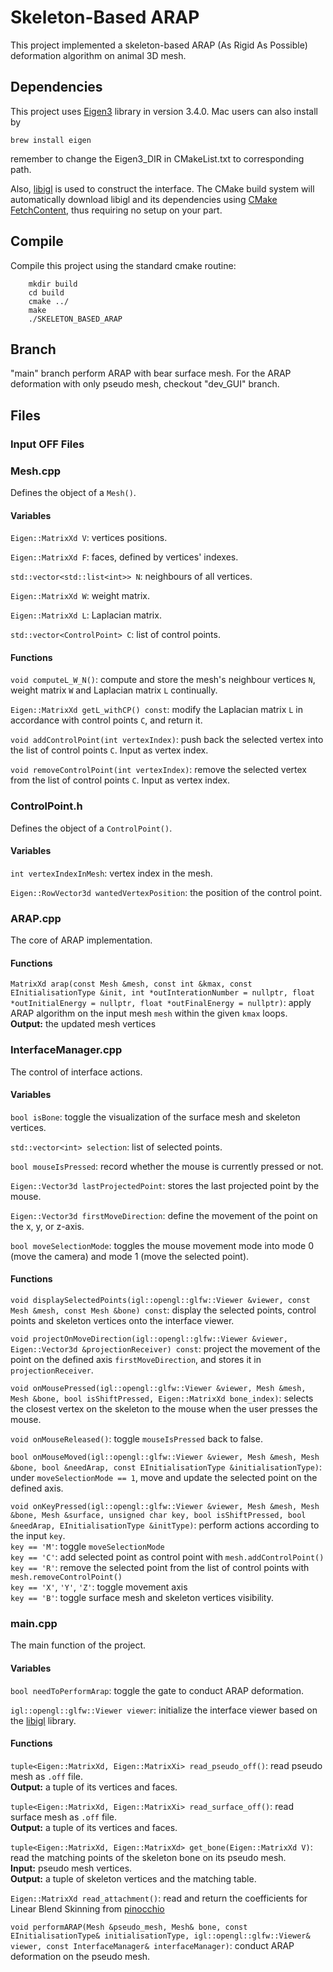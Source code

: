 # Skeleton-Based ARAP

This project implemented a skeleton-based ARAP (As Rigid As Possible) deformation algorithm on animal 3D mesh.

## Dependencies
This project uses [Eigen3](https://gitlab.com/libeigen/eigen) library in version 3.4.0. 
Mac users can also install by 
```
brew install eigen
```
remember to change the Eigen3_DIR in CMakeList.txt to corresponding path.

Also, [libigl](https://github.com/libigl/libigl) is used to construct the interface. 
The CMake build system will automatically download libigl and its dependencies using [CMake FetchContent](https://cmake.org/cmake/help/latest/module/FetchContent.html), thus requiring no setup on your part.

## Compile

Compile this project using the standard cmake routine:

```
    mkdir build
    cd build
    cmake ../
    make
    ./SKELETON_BASED_ARAP
```
## Branch
"main" branch perform ARAP with bear surface mesh.
For the ARAP deformation with only pseudo mesh, checkout "dev_GUI" branch.

## Files

### Input OFF Files

### Mesh.cpp

Defines the object of a `Mesh()`.

#### Variables

`Eigen::MatrixXd V`: vertices positions.

`Eigen::MatrixXd F`: faces, defined by vertices' indexes.

`std::vector<std::list<int>> N`: neighbours of all vertices.

`Eigen::MatrixXd W`: weight matrix.

`Eigen::MatrixXd L`: Laplacian matrix.

`std::vector<ControlPoint> C`: list of control points.

#### Functions

`void computeL_W_N()`: compute and store the mesh's neighbour vertices `N`, weight matrix `W` and Laplacian matrix `L` continually.

`Eigen::MatrixXd getL_withCP() const`: modify the Laplacian matrix `L` in accordance with control points `C`, and return it.

`void addControlPoint(int vertexIndex)`: push back the selected vertex into the list of control points `C`. Input as vertex index.

`void removeControlPoint(int vertexIndex)`: remove the selected vertex from the list of control points `C`. Input as vertex index.

### ControlPoint.h

Defines the object of a `ControlPoint()`.

#### Variables

`int vertexIndexInMesh`: vertex index in the mesh.

`Eigen::RowVector3d wantedVertexPosition`: the position of the control point.

### ARAP.cpp

The core of ARAP implementation.

#### Functions

`MatrixXd arap(const Mesh &mesh, const int &kmax, const EInitialisationType &init, int *outInterationNumber = nullptr, float *outInitialEnergy = nullptr, float *outFinalEnergy = nullptr)`: apply ARAP algorithm on the input mesh `mesh` within the given `kmax` loops.  
**Output:** the updated mesh vertices 

### InterfaceManager.cpp

The control of interface actions.

#### Variables

`bool isBone`: toggle the visualization of the surface mesh and skeleton vertices.

`std::vector<int> selection`: list of selected points.

`bool mouseIsPressed`: record whether the mouse is currently pressed or not.

`Eigen::Vector3d lastProjectedPoint`: stores the last projected point by the mouse.

`Eigen::Vector3d firstMoveDirection`: define the movement of the point on the x, y, or z-axis.

`bool moveSelectionMode`: toggles the mouse movement mode into mode 0 (move the camera) and mode 1 (move the selected point).

#### Functions

`void displaySelectedPoints(igl::opengl::glfw::Viewer &viewer, const Mesh &mesh, const Mesh &bone) const`: display the selected points, control points and skeleton vertices onto the interface viewer.

`void projectOnMoveDirection(igl::opengl::glfw::Viewer &viewer, Eigen::Vector3d &projectionReceiver) const`: project the movement of the point on the defined axis `firstMoveDirection`, and stores it in `projectionReceiver`.

`void onMousePressed(igl::opengl::glfw::Viewer &viewer, Mesh &mesh, Mesh &bone, bool isShiftPressed, Eigen::MatrixXd bone_index)`: selects the closest vertex on the skeleton to the mouse when the user presses the mouse.

`void onMouseReleased()`: toggle `mouseIsPressed` back to false.

`bool onMouseMoved(igl::opengl::glfw::Viewer &viewer, Mesh &mesh, Mesh &bone, bool &needArap, const EInitialisationType &initialisationType)`: under `moveSelectionMode == 1`, move and update the selected point on the defined axis.

`void onKeyPressed(igl::opengl::glfw::Viewer &viewer, Mesh &mesh, Mesh &bone, Mesh &surface, unsigned char key, bool isShiftPressed, bool &needArap, EInitialisationType &initType)`: perform actions according to the input `key`.  
`key == 'M'`: toggle `moveSelectionMode`  
`key == 'C'`: add selected point as control point with `mesh.addControlPoint()`  
`key == 'R'`: remove the selected point from the list of control points with `mesh.removeControlPoint()`  
`key == 'X'`, `'Y'`, `'Z'`: toggle movement axis  
`key == 'B'`: toggle surface mesh and skeleton vertices visibility.

### main.cpp

The main function of the project.

#### Variables

`bool needToPerformArap`: toggle the gate to conduct ARAP deformation.

`igl::opengl::glfw::Viewer viewer`: initialize the interface viewer based on the [libigl](https://github.com/libigl/libigl) library.

#### Functions

`tuple<Eigen::MatrixXd, Eigen::MatrixXi> read_pseudo_off()`: read pseudo mesh as `.off` file.  
**Output:** a tuple of its vertices and faces.

`tuple<Eigen::MatrixXd, Eigen::MatrixXi> read_surface_off()`: read surface mesh as `.off` file.  
**Output:** a tuple of its vertices and faces.

`tuple<Eigen::MatrixXd, Eigen::MatrixXd> get_bone(Eigen::MatrixXd V)`: read the matching points of the skeleton bone on its pseudo mesh.  
**Input:** pseudo mesh vertices.  
**Output:** a tuple of skeleton vertices and the matching table.

`Eigen::MatrixXd read_attachment()`: read and return the coefficients for Linear Blend Skinning from [pinocchio](https://github.com/tsai-you-shin/Pinocchio)

`void performARAP(Mesh &pseudo_mesh, Mesh& bone, const EInitialisationType& initialisationType, igl::opengl::glfw::Viewer& viewer, const InterfaceManager& interfaceManager)`: conduct ARAP deformation on the pseudo mesh.
